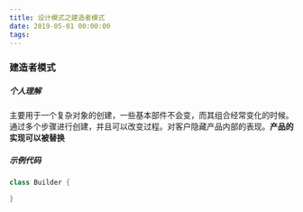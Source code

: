 ```yaml
---
title: 设计模式之建造者模式
date: 2019-05-01 00:00:00
tags:
---
```


### 建造者模式

##### 个人理解

主要用于一个复杂对象的创建，一些基本部件不会变，而其组合经常变化的时候。通过多个步骤进行创建，并且可以改变过程。对客户隐藏产品内部的表现。**产品的实现可以被替换**
<!--more-->
##### 示例代码

```java
class Builder {

}
```
